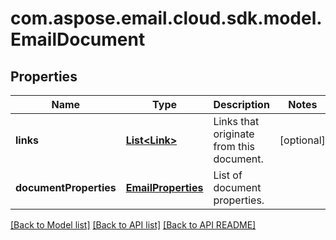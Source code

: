 
# com.aspose.email.cloud.sdk.model.EmailDocument

## Properties
Name | Type | Description | Notes
------------ | ------------- | ------------- | -------------
**links** | [**List&lt;Link&gt;**](Link.md) | Links that originate from this document. |  [optional]
**documentProperties** | [**EmailProperties**](EmailProperties.md) | List of document properties. | 


[[Back to Model list]](README.md#documentation-for-models) [[Back to API list]](README.md#documentation-for-api-endpoints) [[Back to API README]](README.md)

